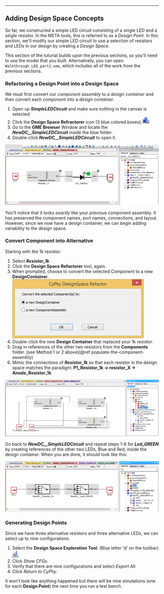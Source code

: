 ____
## Adding Design Space Concepts
<!--
###THIRD VIDEO:
1. Do everything from here until the end. 
2. "you've just completed the tutorial on meta tools"
3. RECAP - created a component assembly out of components, performed simulations, converted our component assembly into a design space, ran multiple simulations at once.
-->

So far, we constructed a simple LED circuit consisting of a _single_ LED and a _single_ resistor. In the META tools, this is referred to as a _Design Point_. 
In this section, we'll modify our simple LED circuit to use a selection of resistors and LEDs in our design by creating a _Design Space_.

This section of the tuturial builds upon the previous sections, so you'll need to use the model that you built. Alternatively, you can open `Walkthrough_LED_part2.xme`, which includes all of the work from the previous sections.

### Refactoring a Design Point into a Design Space
We must first convert our _component assembly_ to a _design container_ and then convert each _component_ into a _design container_.

1. Open up ***SimpleLEDCircuit*** and make sure nothing in the canvas is selected.
2. Click the **Design Space Refractorer** icon (3 blue colored boxes).![Design Space Refactorer icon](images/03-03-ds-refactor-icon.png)
3. Go to the **GME Browser** Window and locate the ***NewDC\_\_SimpleLEDCircuit*** inside the blue folder.
4. Double-click ***NewDC\_\_SimpleLEDCircuit*** to open it.

![New Design Space](images/03-05-new-dc.png)

You'll notice that it looks _exactly_ like your previous component assembly. 
It has preserved the component names, port names, connections, and layout. However, since we now have a design container, we can begin adding variability to the design space.

### Convert Component into Alternative

Starting with the 1k resistor:

1. Select ***Resistor\_1k***.
2. Click the **Design Space Refactorer** tool, again.
3. When prompted, choose to convert the selected Component to a new **DesignContainer**.
   ![Design Space Refactorer prompt](images/03-03-ds-refactor-prompt.png)
4. Double-click the new **Design Container** that replaced your 1k resistor.
5. Drag in references of the other two resistors from the **Components** folder. [see Method 1 or 2 above](@ref populate-the-component-assembly)
6. Mimic the connections of ***Resistor\_1k*** so that each resistor in the design space matches the paradigm: **P1_Resistor_1k -> resistor_X -> Anode_Resistor_1k**

![Resistors in New Design Space](images/03-05-new-dc-resistors.png)

Go back to ***NewDC\_\_SimpleLEDCircuit*** and repeat steps 1-6 for ***Led\_GREEN*** by creating references of the other two LEDs, Blue and Red, inside the design container.  When you are done, it should look like this:

![Completed design space](images/03-05-complete-design-space.png)

### Generating Design Points
Since we have three alternative resistors and three alternative LEDs, we can select up to nine configurations.

1. Select the **Design Space Exploration Tool**. (Blue letter 'd' on the toolbar)![Design Space Exploration Tool](images/04-design-space-exploration-tool-icon.png)
2. Click _Show CFGs_.
3. Verify that there are nine configurations and select _Export All_. 
4. Click _Return to CyPhy_.

It won't look like anything happened but there will be nine simulations (one for each **Design Point**) the next time you run a test bench.
